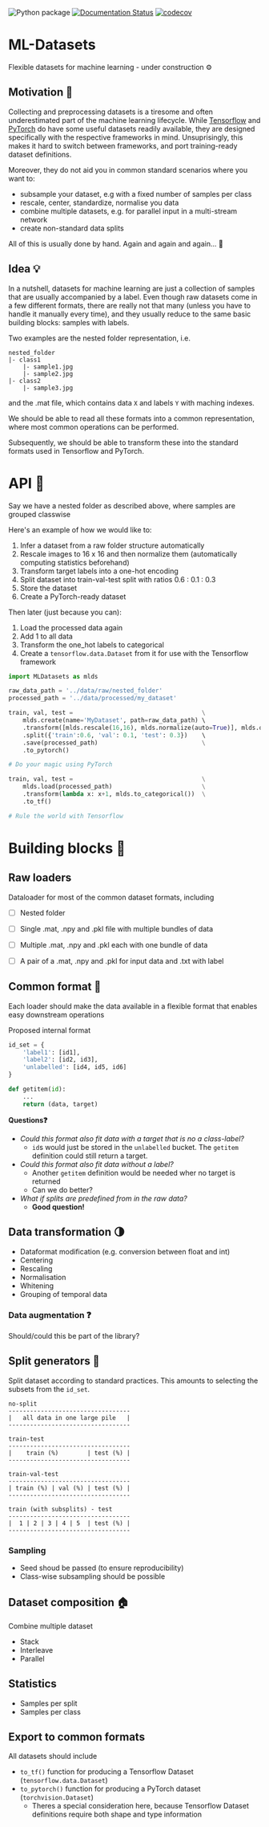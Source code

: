 ![Python package](https://github.com/LukasHedegaard/ml-datasets/workflows/Python%20package/badge.svg) [![Documentation Status](https://readthedocs.org/projects/ml-datasets/badge/?version=latest)](https://ml-datasets.readthedocs.io/en/latest/?badge=latest) [![codecov](https://codecov.io/gh/LukasHedegaard/ml-datasets/branch/master/graph/badge.svg)](https://codecov.io/gh/LukasHedegaard/ml-datasets)

# ML-Datasets
Flexible datasets for machine learning - under construction ⚙️

## Motivation 🤔
Collecting and preprocessing datasets is a tiresome and often underestimated part of the machine learning lifecycle.
While [Tensorflow](https://www.tensorflow.org/datasets) and [PyTorch](https://www.tensorflow.org/datasets) do have some useful datasets readily available, they are designed specifically with the respective frameworks in mind.
Unsuprisingly, this makes it hard to switch between frameworks, and port training-ready dataset definitions.

Moreover, they do not aid you in common standard scenarios where you want to:
- subsample your dataset, e.g with a fixed number of samples per class
- rescale, center, standardize, normalise you data
- combine multiple datasets, e.g. for parallel input in a multi-stream network
- create non-standard data splits

All of this is usually done by hand. Again and again and again... 🤒

## Idea 💡 
In a nutshell, datasets for machine learning are just a collection of samples that are usually accompanied by a label.
Even though raw datasets come in a few different formats, there are really not that many (unless you have to handle it manually every time), and they usually reduce to the same basic building blocks: samples with labels.

Two examples are the nested folder representation, i.e.
```
nested_folder
|- class1
    |- sample1.jpg
    |- sample2.jpg
|- class2
    |- sample3.jpg
```
and the .mat file, which contains data `X` and labels `Y` with maching indexes.

We should be able to read all these formats into a common representation, where most common operations can be performed.

Subsequently, we should be able to transform these into the standard formats used in Tensorflow and PyTorch.

# API 🎉
Say we have a nested folder as described above, where samples are grouped classwise

Here's an example of how we would like to:
1. Infer a dataset from a raw folder structure automatically
1. Rescale images to 16 x 16 and then normalize them (automatically computing statistics beforehand)
1. Transform target labels into a one-hot encoding
1. Split dataset into train-val-test split with ratios 0.6 : 0.1 : 0.3
1. Store the dataset
1. Create a PyTorch-ready dataset

Then later (just because you can):
1. Load the processed data again
1. Add 1 to all data
1. Transform the one_hot labels to categorical
1. Create a `tensorflow.data.Dataset` from it for use with the Tensorflow framework

```python
import MLDatasets as mlds

raw_data_path = '../data/raw/nested_folder'
processed_path = '../data/processed/my_dataset'

train, val, test =                                    \
    mlds.create(name='MyDataset', path=raw_data_path) \       
    .transform([mlds.rescale(16,16), mlds.normalize(auto=True)], mlds.one_hot()) \
    .split({'train':0.6, 'val': 0.1, 'test': 0.3})    \      
    .save(processed_path)                             \
    .to_pytorch()

# Do your magic using PyTorch

train, val, test =                                    \
    mlds.load(processed_path)                         \
    .transform(lambda x: x+1, mlds.to_categorical())  \
    .to_tf()

# Rule the world with Tensorflow

```

# Building blocks 🧱

## Raw loaders
Dataloader for most of the common dataset formats, including
- [ ] Nested folder
- [ ] Single .mat, .npy and .pkl file with multiple bundles of data
- [ ] Multiple .mat, .npy and .pkl each with one bundle of data
- [ ] A pair of a .mat, .npy and .pkl for input data and .txt with label


## Common format 🤝
Each loader should make the data available in a flexible format that enables easy downstream operations 

Proposed internal format
```python
id_set = {
    'label1': [id1],
    'label2': [id2, id3],
    'unlabelled': [id4, id5, id6]
}

def getitem(id):
    ...
    return (data, target)
```

__Questions❓__
- _Could this format also fit data with a target that is no a class-label?_
    - `id`s would just be stored in the `unlabelled` bucket. The `getitem` definition could still return a target.
- _Could this format also fit data without a label?_
    - Another `getitem` definition would be needed wher no target is returned
    - Can we do better?
- _What if splits are predefined from in the raw data?_
    - __Good question!__


## Data transformation 🌗
- Dataformat modification (e.g. conversion between float and int)
- Centering
- Rescaling 
- Normalisation
- Whitening
- Grouping of temporal data

### Data augmentation ❓
Should/could this be part of the library?


## Split generators 🤘
Split dataset according to standard practices.
This amounts to selecting the subsets from the `id_set`.  

```
no-split
----------------------------------
|   all data in one large pile   |
----------------------------------

train-test
----------------------------------
|    train (%)        | test (%) |
----------------------------------

train-val-test
----------------------------------
| train (%) | val (%) | test (%) |
----------------------------------

train (with subsplits) - test
----------------------------------
|  1 | 2 | 3 | 4 | 5  | test (%) |
----------------------------------
```

### Sampling
- Seed shoud be passed (to ensure reproducibility)
- Class-wise subsampling should be possible


## Dataset composition 🏠
Combine multiple dataset 
- Stack
- Interleave
- Parallel

## Statistics
- Samples per split
- Samples per class

## Export to common formats
All datasets should include
- `to_tf()` function for producing a Tensorflow Dataset (`tensorflow.data.Dataset`)
- `to_pytorch()` function for producing a PyTorch dataset (`torchvision.Dataset`)
    - Theres a special consideration here, because Tensorflow Dataset definitions require both shape and type information
